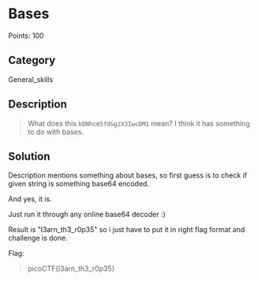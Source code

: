 # Bases

Points: 100

## Category

General_skills

## Description
>What does this `bDNhcm5fdGgzX3IwcDM1` mean? I think it has something to do with bases.

## Solution
Description mentions something about bases, so first guess is to check if given string is something base64 encoded.

And yes, it is. 

Just run it through any online base64 decoder :)

Result is "l3arn_th3_r0p35" so i just have to put it in right flag format and challenge is done.

Flag:
>picoCTF{l3arn_th3_r0p35}

